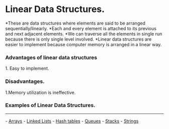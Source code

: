 <h1>Linear Data Structures.</h1>
*These are data structures where elements are said to be arranged sequentially/linearly.
*Each and every element is attached to its previous and next adjacent elements.
*We can traverse all the elements in single run because there is only single level involved.
*Linear data structures are easier to implement because computer memory is arranged in a linear way.

<h3>Advantages of linear data structures</h3>
1. Easy to implement.

<h3>Disadvantages.</h3>
1.Memory utilization is ineffective.

<h3>Examples of Linear Data Structures.</h3>
<hr></hr>
- <a href="./arrays">Arrays</a>
- <a href="./linked-lists">Linked Lists</a>
- <a href="./hash-tables">Hash tables</a>
- <a href="./queues">Queues</a>
- <a href="./stacks">Stacks</a>
- <a href="./strings">Strings</a>
